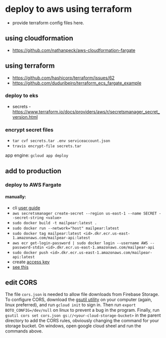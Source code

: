 # deploy to aws using terraform

- provide terraform config files here.

## using cloudformation

- https://github.com/nathanpeck/aws-cloudformation-fargate

## using terraform

- https://github.com/hashicorp/terraform/issues/62
- https://github.com/duduribeiro/terraform_ecs_fargate_example

### deploy to eks

- secrets - https://www.terraform.io/docs/providers/aws/r/secretsmanager_secret_version.html

### encrypt secret files

- `tar cvf secrets.tar .env serviceaccount.json`
- `travis encrypt-file secrets.tar`

app engine: `gcloud app deploy`

## add to production

### deploy to AWS Fargate

#### manually:

- cli [user guide](https://docs.aws.amazon.com/cli/latest/userguide/aws-cli.pdf)
- `aws secretsmanager create-secret --region us-east-1 --name SECRET --secret-string <value>`
- `sudo docker build -t mailpear:latest .`
- `sudo docker run --network="host" mailpear:latest`
- `sudo docker tag mailpear:latest <id>.dkr.ecr.us-east-1.amazonaws.com/mailpear-api:latest`
- `aws ecr get-login-password | sudo docker login --username AWS --password-stdin <id>.dkr.ecr.us-east-1.amazonaws.com/mailpear-api`
- `sudo docker push <id>.dkr.ecr.us-east-1.amazonaws.com/mailpear-api:latest`
- create [access key](https://docs.aws.amazon.com/cli/latest/userguide/cli-chap-configure.html)
- [see this](https://aws.amazon.com/blogs/compute/securing-credentials-using-aws-secrets-manager-with-aws-fargate/)

## edit CORS

The file `cors.json` is needed to allow file downloads from Firebase Storage. To configure CORS, download the [gsutil utility](https://cloud.google.com/storage/docs/gsutil_install) on your computer (again, linux preferred), and run `gcloud init` to sign in. Then run `export BOTO_CONFIG=/dev/null` on linux to prevent a bug in the program. Finally, run `gsutil cors set cors.json gs://<your-cloud-storage-bucket>` in the parent directory to add the CORS rules, obviously changing the command for your storage bucket. On windows, open google cloud sheel and run the commands above.

